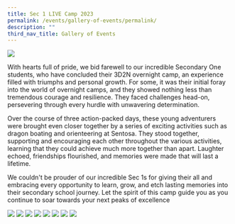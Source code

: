 ```yaml
---
title: Sec 1 LIVE Camp 2023
permalink: /events/gallery-of-events/permalink/
description: ""
third_nav_title: Gallery of Events
---
```

![](/images/2023%20sec%201%20camp%20(6).jpeg)

With hearts full of pride, we bid farewell to our incredible Secondary One students, who have concluded their 3D2N overnight camp, an experience filled with triumphs and personal growth. For some, it was their initial foray into the world of overnight camps, and they showed nothing less than tremendous courage and resilience. They faced challenges head-on, persevering through every hurdle with unwavering determination.

Over the course of three action-packed days, these young adventurers were brought even closer together by a series of exciting activities such as dragon boating and orienteering at Sentosa. They stood together, supporting and encouraging each other throughout the various activities, learning that they could achieve much more together than apart. Laughter echoed, friendships flourished, and memories were made that will last a lifetime.

We couldn't be prouder of our incredible Sec 1s for giving their all and embracing every opportunity to learn, grow, and etch lasting memories into their secondary school journey. Let the spirit of this camp guide you as you continue to soar towards your next peaks of excellence

![](/images/2023%20sec%201%20camp%20(1).jpeg)
![](/images/2023%20sec%201%20camp%20(2).jpeg)
![](/images/2023%20sec%201%20camp%20(3).jpeg)
![](/images/2023%20sec%201%20camp%20(5).jpeg)
![](/images/2023%20sec%201%20camp%20(7).jpeg)
![](/images/2023%20sec%201%20camp%20(8).jpeg)
![](/images/2023%20sec%201%20camp%20(10).jpeg)
![](/images/2023%20sec%201%20camp%20(12).jpeg)